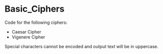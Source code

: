 # Basic_Ciphers
Code for the following ciphers:

 - Caesar Cipher
 - Vigenere Cipher

Special characters cannot be encoded and output text will be in uppercase.
